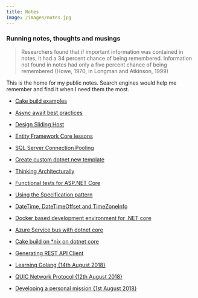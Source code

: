 ```yaml
---
title: Notes
Image: /images/notes.jpg
---
```


### Running notes, thoughts and musings
> Researchers found that if important information was contained in notes, it had a 34 percent chance of being remembered. Information not found in notes had only a five percent chance of being remembered (Howe, 1970, in Longman and Atkinson, 1999)

This is the home for my public notes. Search engines would help me remember and find it when I need them the most.

- [Cake build examples](cake-build-examples)

- [Async await best practices](async-await-best-practices)

- [Design Sliding Host](design-sliding-host)

- [Entity Framework Core lessons](ef-core-lessons)

- [SQL Server Connection Pooling](sql-server-connection-pooling)

- [Create custom dotnet new template](/notes/create-custom-dotnet-project-template)

- [Thinking Architecturally](/notes/thinking-architecturally-enforcing-arch)

- [Functional tests for ASP.NET Core](/notes/integration-test-aspnetcore-api)

- [Using the Specification pattern](/notes/specification-pattern-for-querying)

- [DateTime, DateTimeOffset and TimeZoneInfo ](/notes/beware-datetime-timezone)

- [Docker based development environment for .NET core](/notes/docker-based-netcore-dev)

- [Azure Service bus with dotnet core](/notes/azure-service-bus-with-dotnetcore)

- [Cake build on *nix on dotnet core](/notes/cake-on-mac-dotnet-core)

- [Generating REST API Client](/notes/generating-webapi-client)

- [Learning Golang {14th August 2018}](/notes/learning-go)

- [QUIC Network Protocol {12th August 2018}](/notes/quic-network-protocol)

- [Developing a personal mission {1st August 2018}](/notes/developing-a-mission)
